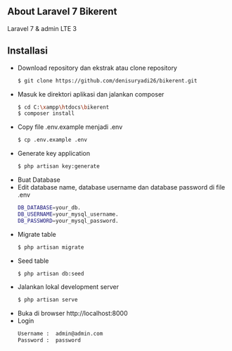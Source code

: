## About Laravel 7 Bikerent

Laravel 7 & admin LTE 3

## Installasi
- Download repository dan ekstrak atau clone repository
	```sh
	$ git clone https://github.com/denisuryadi26/bikerent.git
	```
- Masuk ke direktori aplikasi dan jalankan composer
	```sh
	$ cd C:\xampp\htdocs\bikerent
	$ composer install
	```
 - Copy file .env.example menjadi .env
	```sh
	$ cp .env.example .env
	```
- Generate key application
	```sh
	$ php artisan key:generate
	```
- Buat Database
- Edit database name, database username dan database password di file .env
    ```sh
	DB_DATABASE=your_db.
    DB_USERNAME=your_mysql_username.
    DB_PASSWORD=your_mysql_password.
	```
- Migrate table
	```sh
	$ php artisan migrate
	```
- Seed table
	```sh
	$ php artisan db:seed
	```
- Jalankan lokal development server
    ```sh
	$ php artisan serve
	```
- Buka di browser http://localhost:8000
- Login
    ```sh
	Username :  admin@admin.com
    Password :  password
	```

